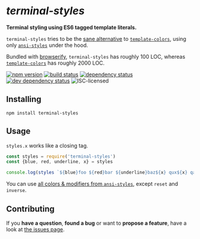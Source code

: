 # *terminal-styles*

**Terminal styling using ES6 tagged template literals.**

`terminal-styles` tries to be the [sane alternative](https://github.com/yeoman/yo/issues/68) to [`template-colors`](https://github.com/icodeforlove/template-colors), using only [`ansi-styles`](https://github.com/chalk/ansi-styles#usage) under the hood.

Bundled with [browserify](http://browserify.org/), `terminal-styles` has roughly 100 LOC, whereas [`template-colors`](https://github.com/icodeforlove/template-colors) has roughly 2000 LOC.

[![npm version](https://img.shields.io/npm/v/terminal-styles.svg)](https://www.npmjs.com/package/terminal-styles)
[![build status](https://img.shields.io/travis/derhuerst/terminal-styles.svg)](https://travis-ci.org/derhuerst/terminal-styles)
[![dependency status](https://img.shields.io/david/derhuerst/terminal-styles.svg)](https://david-dm.org/derhuerst/terminal-styles)
[![dev dependency status](https://img.shields.io/david/dev/derhuerst/terminal-styles.svg)](https://david-dm.org/derhuerst/terminal-styles#info=devDependencies)
![ISC-licensed](https://img.shields.io/github/license/derhuerst/terminal-styles.svg)


## Installing

```shell
npm install terminal-styles
```


## Usage

`styles.x` works like a closing tag.

```js
const styles = require('terminal-styles')
const {blue, red, underline, x} = styles

console.log(styles `${blue}foo ${red}bar ${underline}baz${x} qux${x} qax${x}`)
```

You can use [all colors & modifiers from `ansi-styles`](https://github.com/chalk/ansi-styles#styles), except `reset` and `inverse`.


## Contributing

If you **have a question**, **found a bug** or want to **propose a feature**, have a look at [the issues page](https://github.com/derhuerst/terminal-styles/issues).
